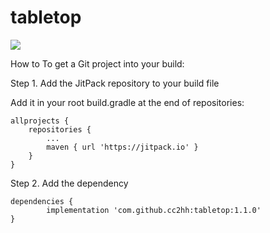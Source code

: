 # tabletop
[![](https://jitpack.io/v/cc2hh/tabletop.svg)](https://jitpack.io/#cc2hh/tabletop)

How to
To get a Git project into your build:

Step 1. Add the JitPack repository to your build file

Add it in your root build.gradle at the end of repositories:

	allprojects {
		repositories {
			...
			maven { url 'https://jitpack.io' }
		}
	}
  
Step 2. Add the dependency

	dependencies {
	        implementation 'com.github.cc2hh:tabletop:1.1.0'
	}
  
